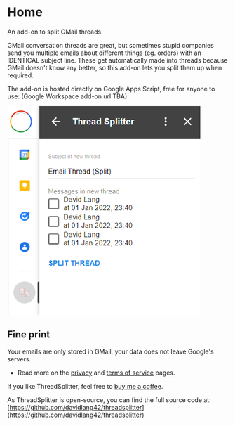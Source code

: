 # Home
An add-on to split GMail threads.

GMail conversation threads are great, but sometimes stupid companies send you multiple emails about different things (eg. orders) with an IDENTICAL subject line. These get automatically made into threads because GMail doesn't know any better, so this add-on lets you split them up when required.

The add-on is hosted directly on Google Apps Script, free for anyone to use: (Google Workspace add-on url TBA)

![Screenshot](images/screenshot.png)

## Fine print

Your emails are only stored in GMail, your data does not leave Google's servers.
* Read more on the [privacy](privacy.md) and [terms of service](terms.md) pages.

If you like ThreadSplitter, feel free to [buy me a coffee](https://ko-fi.com/davidlang42).

As ThreadSplitter is open-source, you can find the full source code at: [https://github.com/davidlang42/threadsplitter](https://github.com/davidlang42/threadsplitter)
